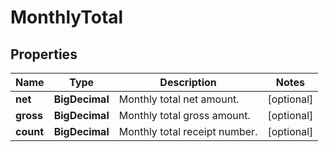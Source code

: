 

# MonthlyTotal



## Properties

| Name | Type | Description | Notes |
|------------ | ------------- | ------------- | -------------|
|**net** | **BigDecimal** | Monthly total net amount. |  [optional] |
|**gross** | **BigDecimal** | Monthly total gross amount. |  [optional] |
|**count** | **BigDecimal** | Monthly total receipt number. |  [optional] |



